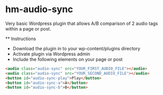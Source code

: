 hm-audio-sync
=============

Very basic Wordpress plugin that allows A/B comparison of 2 audio tags within a page or post.

** Instructions

* Download the plugin in to your wp-content/plugins directory
* Activate plugin via Wordpress admin
* Include the following elements on your page or post

```html
<audio class="audio-sync" src="YOUR_FIRST_AUDIO_FILE"></audio>
<audio class="audio-sync" src="YOUR_SECOND_AUDIO_FILE"></audio>
<button id="audio-sync-play">Play</button>
<button id="audio-sync-a">A</button>
<button id="audio-sync-b">B</button>
```
